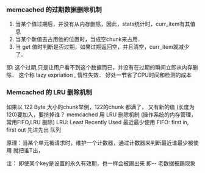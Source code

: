 ### memcached 的过期数据删除机制
1. 当某个值过期后，并没有从内存删除，因此，stats统计时，curr_item有其值息 
2. 当某个新值去占用他的位置时，当成空chunk来占用．
3. 当 get 值时判断是否过期，如果过期返回空，并且清空，curr_item就减少了．

即: 这个过期,只是让用户看不到这个数据而已，并没有在过期的瞬间立即从内存删除．
这个称 lazy expriation , 惰性失效．
好处一节省了CPU时间和检测的成本 


### Memcached 的 LRU 删除机制

如果以 122 Byte 大小的chunk举例，122的chunk 都满了， 又有新的值
(长度为120)要加入，要挤掉谁？
memcached 用 LRU 删除机制
(操作系统的内存管理，常用FIFO,LRU 删除)
LRU: Least Recently Used 最近最少使用
FIFO: first in, first out  先进先出 队列

原理：当某个单元被请求时，维护一个计数器，通过计数器来判断最近谁最少被使用
就把谁T出，

注： 即使某个key是设置的永久有效期，也一样会被踢出来
	即-- 老数据被踢现象
